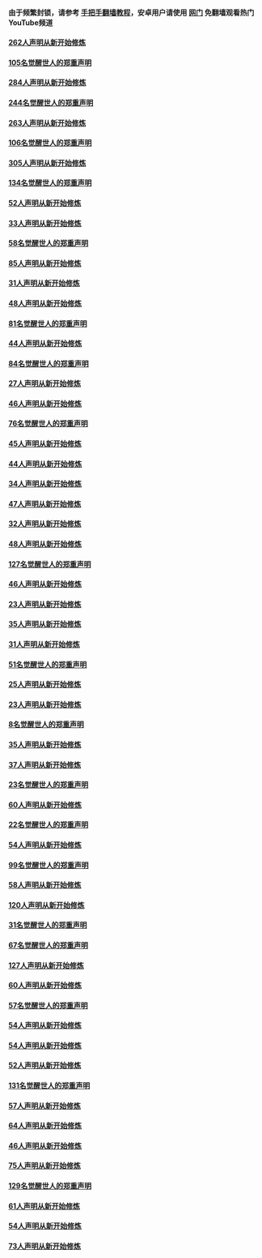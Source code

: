#### 由于频繁封锁，请参考 [手把手翻墙教程](https://github.com/gfw-breaker/guides/wiki/)，安卓用户请使用 [网门](https://github.com/gfw-breaker/nogfw/blob/master/dl.md?t=04081901) 免翻墙观看热门YouTube频道 

#### [262人声明从新开始修炼](../pages/91/423004.md?t=04081901) 

#### [105名觉醒世人的郑重声明](../pages/91/423003.md?t=04081901) 

#### [284人声明从新开始修炼](../pages/91/422707.md?t=04081901) 

#### [244名觉醒世人的郑重声明](../pages/91/422706.md?t=04081901) 

#### [263人声明从新开始修炼](../pages/91/422553.md?t=04081901) 

#### [106名觉醒世人的郑重声明](../pages/91/422552.md?t=04081901) 

#### [305人声明从新开始修炼](../pages/91/422153.md?t=04081901) 

#### [134名觉醒世人的郑重声明](../pages/91/422152.md?t=04081901) 

#### [52人声明从新开始修炼](../pages/91/421846.md?t=04081901) 

#### [33人声明从新开始修炼](../pages/91/421804.md?t=04081901) 

#### [58名觉醒世人的郑重声明](../pages/91/421845.md?t=04081901) 

#### [85人声明从新开始修炼](../pages/91/421769.md?t=04081901) 

#### [31人声明从新开始修炼](../pages/91/421763.md?t=04081901) 

#### [48人声明从新开始修炼](../pages/91/421605.md?t=04081901) 

#### [81名觉醒世人的郑重声明](../pages/91/421656.md?t=04081901) 

#### [44人声明从新开始修炼](../pages/91/421544.md?t=04081901) 

#### [84名觉醒世人的郑重声明](../pages/91/421543.md?t=04081901) 

#### [27人声明从新开始修炼](../pages/91/421465.md?t=04081901) 

#### [46人声明从新开始修炼](../pages/91/421454.md?t=04081901) 

#### [76名觉醒世人的郑重声明](../pages/91/421453.md?t=04081901) 

#### [45人声明从新开始修炼](../pages/91/421452.md?t=04081901) 

#### [44人声明从新开始修炼](../pages/91/421422.md?t=04081901) 

#### [34人声明从新开始修炼](../pages/91/421322.md?t=04081901) 

#### [47人声明从新开始修炼](../pages/91/421264.md?t=04081901) 

#### [32人声明从新开始修炼](../pages/91/421225.md?t=04081901) 

#### [48人声明从新开始修炼](../pages/91/421202.md?t=04081901) 

#### [127名觉醒世人的郑重声明](../pages/91/421224.md?t=04081901) 

#### [46人声明从新开始修炼](../pages/91/421203.md?t=04081901) 

#### [23人声明从新开始修炼](../pages/91/421138.md?t=04081901) 

#### [35人声明从新开始修炼](../pages/91/421122.md?t=04081901) 

#### [31人声明从新开始修炼](../pages/91/421081.md?t=04081901) 

#### [51名觉醒世人的郑重声明](../pages/91/421080.md?t=04081901) 

#### [25人声明从新开始修炼](../pages/91/421020.md?t=04081901) 

#### [23人声明从新开始修炼](../pages/91/420884.md?t=04081901) 

#### [8名觉醒世人的郑重声明](../pages/91/420883.md?t=04081901) 

#### [35人声明从新开始修炼](../pages/91/420809.md?t=04081901) 

#### [37人声明从新开始修炼](../pages/91/420766.md?t=04081901) 

#### [23名觉醒世人的郑重声明](../pages/91/420765.md?t=04081901) 

#### [60人声明从新开始修炼](../pages/91/420727.md?t=04081901) 

#### [22名觉醒世人的郑重声明](../pages/91/420726.md?t=04081901) 

#### [54人声明从新开始修炼](../pages/91/420529.md?t=04081901) 

#### [99名觉醒世人的郑重声明](../pages/91/420528.md?t=04081901) 

#### [58人声明从新开始修炼](../pages/91/420198.md?t=04081901) 

#### [120人声明从新开始修炼](../pages/91/420141.md?t=04081901) 

#### [31名觉醒世人的郑重声明](../pages/91/420197.md?t=04081901) 

#### [67名觉醒世人的郑重声明](../pages/91/420140.md?t=04081901) 

#### [127人声明从新开始修炼](../pages/91/420082.md?t=04081901) 

#### [60人声明从新开始修炼](../pages/91/420081.md?t=04081901) 

#### [57名觉醒世人的郑重声明](../pages/91/420080.md?t=04081901) 

#### [54人声明从新开始修炼](../pages/91/419533.md?t=04081901) 

#### [54人声明从新开始修炼](../pages/91/419532.md?t=04081901) 

#### [52人声明从新开始修炼](../pages/91/419531.md?t=04081901) 

#### [131名觉醒世人的郑重声明](../pages/91/419530.md?t=04081901) 

#### [57人声明从新开始修炼](../pages/91/419430.md?t=04081901) 

#### [64人声明从新开始修炼](../pages/91/419429.md?t=04081901) 

#### [46人声明从新开始修炼](../pages/91/419428.md?t=04081901) 

#### [75人声明从新开始修炼](../pages/91/419427.md?t=04081901) 

#### [129名觉醒世人的郑重声明](../pages/91/419426.md?t=04081901) 

#### [61人声明从新开始修炼](../pages/91/419198.md?t=04081901) 

#### [54人声明从新开始修炼](../pages/91/419197.md?t=04081901) 

#### [73人声明从新开始修炼](../pages/91/419196.md?t=04081901) 

